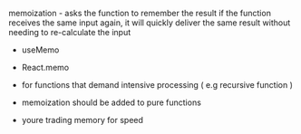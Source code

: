 memoization - asks the function to remember the result
if the function receives the same input again, 
it will quickly deliver the same result without needing to re-calculate the input

 - useMemo
 - React.memo

 - for functions that demand intensive processing ( e.g recursive function )
 - memoization should be added to pure functions
 - youre trading memory for speed